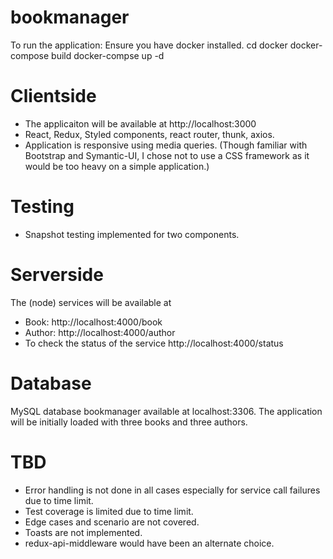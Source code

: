 # bookmanager
To run the application:
 Ensure you have docker installed.
 cd docker
 docker-compose build
 docker-compse up -d
 
 # Clientside
  - The applicaiton will be available at http://localhost:3000
  - React, Redux, Styled components, react router, thunk, axios. 
  - Application is responsive using media queries. (Though familiar with Bootstrap and Symantic-UI, I chose not to use a CSS framework as it would be too heavy on a simple application.)
  
  # Testing
   - Snapshot testing implemented for two components. 
 
# Serverside
The (node) services will be available at 
   - Book: http://localhost:4000/book
   - Author: http://localhost:4000/author
   - To check the status of the service http://localhost:4000/status
    
# Database
MySQL database bookmanager available at localhost:3306. The application will be initially loaded with three books and three authors.

# TBD
 - Error handling is not done in all cases especially for service call failures due to time limit.
 - Test coverage is limited due to time limit.
 - Edge cases and scenario are not covered.
 - Toasts are not implemented.
 - redux-api-middleware would have been an alternate choice.
 

   
   
   
   

